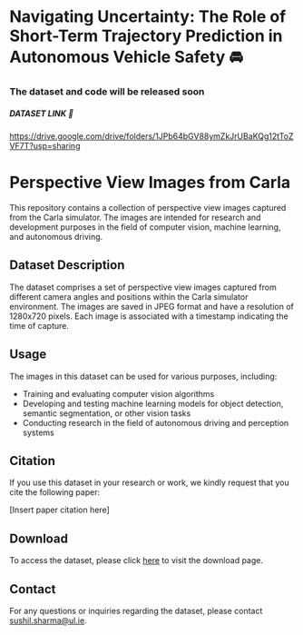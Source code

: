 # Navigating Uncertainty: The Role of Short-Term Trajectory Prediction in Autonomous Vehicle Safety 🚘


### The dataset and code will be released soon

##### DATASET LINK 📎

https://drive.google.com/drive/folders/1JPb64bGV88ymZkJrUBaKQg12tToZVF7T?usp=sharing


# Perspective View Images from Carla

This repository contains a collection of perspective view images captured from the Carla simulator. The images are intended for research and development purposes in the field of computer vision, machine learning, and autonomous driving.

## Dataset Description

The dataset comprises a set of perspective view images captured from different camera angles and positions within the Carla simulator environment. The images are saved in JPEG format and have a resolution of 1280x720 pixels. Each image is associated with a timestamp indicating the time of capture.

## Usage

The images in this dataset can be used for various purposes, including:

- Training and evaluating computer vision algorithms
- Developing and testing machine learning models for object detection, semantic segmentation, or other vision tasks
- Conducting research in the field of autonomous driving and perception systems

## Citation

If you use this dataset in your research or work, we kindly request that you cite the following paper:

[Insert paper citation here]

## Download

To access the dataset, please click [here](https://example.com/dataset) to visit the download page.



## Contact

For any questions or inquiries regarding the dataset, please contact [sushil.sharma@ul.ie](sushil.sharma@ul.ie).

